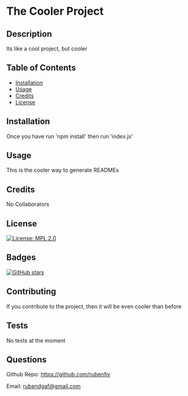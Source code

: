 # The Cooler Project

## Description 

  Its like a cool project, but cooler

## Table of Contents

* [Installation](#installation)
* [Usage](#usage)
* [Credits](#credits)
* [License](#license)


## Installation

  Once you have run 'npm install' then run 'index.js'

## Usage 

  This is the cooler way to generate READMEs

## Credits

  No Collaborators
  
## License

  [![License: MPL 2.0](https://img.shields.io/badge/License-MPL%202.0-brightgreen.svg)](https://opensource.org/licenses/MPL-2.0)

## Badges

  [![GitHub stars](https://img.shields.io/github/stars/tterb/playmusic.svg?style=social&label=Star)](https://github.com/JonSnow/MyBadges)


## Contributing

If you contribute to the project, then it will be even cooler than before

## Tests

No tests at the moment


## Questions

Github Repo: https://github.com/rubenfiv

Email: rubendgaf@gmail.com
